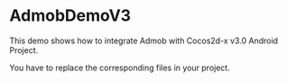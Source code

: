 AdmobDemoV3
===========

This demo shows how to integrate Admob with Cocos2d-x v3.0 Android Project.

You have to replace the corresponding files in your project.
